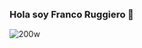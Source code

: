 ### Hola soy Franco Ruggiero 👋
![200w](https://user-images.githubusercontent.com/88565149/WaterPy/188007446-7c984092-061a-45bc-a40d-52e8bcc8949a.gif)

<!--
**FrancoRugg/FrancoRugg** is a ✨ _special_ ✨ repository because its `README.md` (this file) appears on your GitHub profile.

Here are some ideas to get you started:

- 🔭 I’m currently working on 
- 🌱 I’m currently learning Full Stack
- 👯 I’m looking to collaborate on 
- 🤔 I’m looking for help with 
- 💬 Ask me about 
- 📫 How to reach me: 
- 😄 Pronouns: 
- ⚡ Fun fact: 




...

